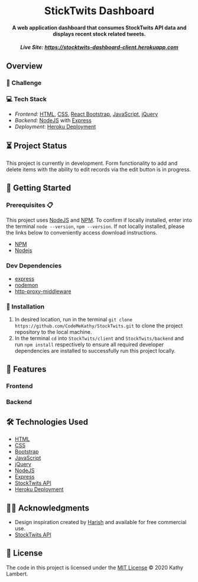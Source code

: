<h1 align="center">
  <img src="" alt="" /> StickTwits Dashboard
    <img src="" alt="" />
</h1>
<h4 align="center">
 A web application dashboard that consumes StockTwits API data and displays recent stock related tweets.
</h4>

<h5 align="center"> Live Site:
  <a href="">https://stocktwits-dashboard-client.herokuapp.com</a>
</h5>

## Overview

### 💪 Challenge

### 💻 Tech Stack

- _Frontend:_ [HTML](https://www.w3.org/TR/html52/), [CSS](https://www.w3.org/Style/CSS/), [React Bootstrap](https://react-bootstrap.github.io), [JavaScript](https://www.javascript.com/), [jQuery](https://jquery.com/)
- _Backend:_ [NodeJS](https://nodejs.org/) with [Express](https://www.express.com/)
- _Deployment:_ [Heroku Deployment](https://www.heroku.com/)

## ⏳ Project Status

This project is currently in development. Form functionality to add and delete items with the ability to edit records via the edit button is in progress.

## 🚀 Getting Started

### Prerequisites 📋

This project uses [NodeJS](http://nodejs.org) and [NPM](https://npmjs.com). To confirm if locally installed, enter into the terminal `node --version`, `npm --version`. If not locally installed, please the links below to conveniently access download instructions.

- [NPM](https://docs.npmjs.com/downloading-and-installing-node-js-and-npm)
- [Nodejs](https://nodejs.org/en/download/)

### Dev Dependencies

- [express](https://www.npmjs.com/package/express)
- [nodemon](https://www.npmjs.com/package/nodemon)
- [http-proxy-middleware](https://github.com/chimurai/http-proxy-middleware)

### 💾 Installation

1. In desired location, run in the terminal `git clone https://github.com/CodeMeKathy/StockTwits.git` to clone the project repository to the local machine.
2. In the terminal `cd` into `StockTwits/client` and `StockTwits/backend` and run `npm install` respectively to ensure all required developer dependencies are installed to successfully run this project locally.

## 💎 Features

### Frontend

### Backend

## 🛠️ Technologies Used

- [HTML](https://www.w3.org/TR/html52/)
- [CSS](https://www.w3.org/Style/CSS/)
- [Bootstrap](https://getbootstrap.com)
- [JavaScript](https://www.javascript.com/)
- [jQuery](https://jquery.com/)
- [NodeJS](https://nodejs.org/)
- [Express](https://www.express.com/)
- [StockTwits API](https://api.stocktwits.com/developers)
- [Heroku Deployment](https://www.heroku.com/)

## 👏👏 Acknowledgments

- Design inspiration created by [Harish](https://dribbble.com/shots/5504525-Dashboard-concept-UI) and available for free commercial use.
- [StockTwits API](https://api.stocktwits.com/developers)

## 📄 License

The code in this project is licensed under the [MIT License](LICENSE.md) © 2020 Kathy Lambert.
